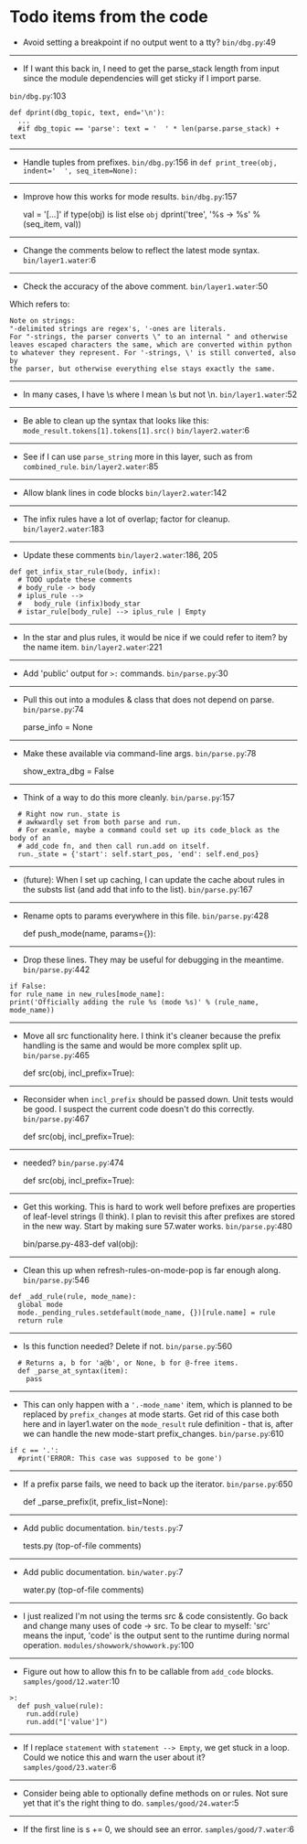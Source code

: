 # Todo items from the code

* Avoid setting a breakpoint if no output went to a tty?
`bin/dbg.py`:49

---

* If I want this back in, I need to get the parse_stack length from
input since the module dependencies will get sticky if I import parse.

`bin/dbg.py`:103

    def dprint(dbg_topic, text, end='\n'):
      ...
      #if dbg_topic == 'parse': text = '  ' * len(parse.parse_stack) + text

---

* Handle tuples from prefixes.
`bin/dbg.py`:156
in `def print_tree(obj, indent='  ', seq_item=None):`

---

* Improve how this works for mode results.
`bin/dbg.py`:157

    val = '[...]' if type(obj) is list else `obj`
    dprint('tree', '%s -> %s' % (seq_item, val))

---

* Change the comments below to reflect the latest mode syntax.
`bin/layer1.water`:6

---

* Check the accuracy of the above comment.
`bin/layer1.water`:50

Which refers to:

```
Note on strings:
"-delimited strings are regex's, '-ones are literals.
For "-strings, the parser converts \" to an internal " and otherwise
leaves escaped characters the same, which are converted within python
to whatever they represent. For '-strings, \' is still converted, also by
the parser, but otherwise everything else stays exactly the same.
```

---

* In many cases, I have \s where I mean \s but not \n.
`bin/layer1.water`:52

---

* Be able to clean up the syntax that looks like this: `mode_result.tokens[1].tokens[1].src()`
`bin/layer2.water`:6

---

* See if I can use `parse_string` more in this layer, such as from `combined_rule`.
`bin/layer2.water`:85

---

* Allow blank lines in code blocks
`bin/layer2.water`:142

---

* The infix rules have a lot of overlap; factor for cleanup.
`bin/layer2.water`:183

---

* Update these comments
`bin/layer2.water`:186, 205

```
def get_infix_star_rule(body, infix):
  # TODO update these comments
  # body_rule -> body
  # iplus_rule -->
  #   body_rule (infix)body_star
  # istar_rule[body_rule] --> iplus_rule | Empty
```

---

* In the star and plus rules, it would be nice if we could refer to item? by the name item.
`bin/layer2.water`:221

---

* Add 'public' output for `>:` commands.
`bin/parse.py`:30

---

* Pull this out into a modules & class that does not depend on parse.
`bin/parse.py`:74

    parse_info = None

---

* Make these available via command-line args.
`bin/parse.py`:78

    show_extra_dbg = False

---

* Think of a way to do this more cleanly.
`bin/parse.py`:157

```
  # Right now run._state is
  # awkwardly set from both parse and run.
  # For examle, maybe a command could set up its code_block as the body of an
  # add_code fn, and then call run.add on itself.
  run._state = {'start': self.start_pos, 'end': self.end_pos}
```

---

* (future): When I set up caching, I can update the cache about rules in the substs list (and add that info to the list).
`bin/parse.py`:167

---

* Rename opts to params everywhere in this file.
`bin/parse.py`:428

    def push_mode(name, params={}):

---

* Drop these lines. They may be useful for debugging in the meantime.
`bin/parse.py`:442

```
if False:
for rule_name in new_rules[mode_name]:
print('Officially adding the rule %s (mode %s)' % (rule_name, mode_name))
```

---

* Move all src functionality here. I think it's cleaner because the prefix handling is the same and would be more complex split up.
`bin/parse.py`:465

    def src(obj, incl_prefix=True):

---

* Reconsider when `incl_prefix` should be passed down. Unit tests would be good. I suspect the current code doesn't do this correctly.
`bin/parse.py`:467

    def src(obj, incl_prefix=True):

---

* needed?
`bin/parse.py`:474

    def src(obj, incl_prefix=True):

---

* Get this working. This is hard to work well before prefixes are properties of leaf-level strings (I think).
I plan to revisit this after prefixes are stored in the new way. Start by making sure 57.water works.
`bin/parse.py`:480

    bin/parse.py-483-def val(obj):

---

* Clean this up when refresh-rules-on-mode-pop is far enough along.
`bin/parse.py`:546

```
def _add_rule(rule, mode_name):
  global mode
  mode._pending_rules.setdefault(mode_name, {})[rule.name] = rule
  return rule
```

---

* Is this function needed? Delete if not.
`bin/parse.py`:560

```
  # Returns a, b for 'a@b', or None, b for @-free items.
  def _parse_at_syntax(item):
    pass
```

---

* This can only happen with a `'.-mode_name'` item, which is planned to be replaced by `prefix_changes` at mode starts. Get rid of this case both here and in layer1.water on the `mode_result` rule definition - that is, after we can handle the new mode-start prefix_changes.
`bin/parse.py`:610

```
if c == '.':
  #print('ERROR: This case was supposed to be gone')
```

---

* If a prefix parse fails, we need to back up the iterator.
`bin/parse.py`:650

    def _parse_prefix(it, prefix_list=None):

---

* Add public documentation.
`bin/tests.py`:7

    tests.py (top-of-file comments)

---

* Add public documentation.
`bin/water.py`:7

    water.py (top-of-file comments)

---

* I just realized I'm not using the terms src & code consistently.
Go back and change many uses of code -> src.
To be clear to myself: 'src' means the input, 'code' is the output sent to the runtime during normal operation.
`modules/showwork/showwork.py`:100

---

* Figure out how to allow this fn to be callable from `add_code` blocks.
`samples/good/12.water`:10

```
>:
  def push_value(rule):
    run.add(rule)
    run.add("['value']")
```

---

* If I replace `statement` with `statement --> Empty`, we get stuck in a loop. Could we notice this and warn the user about it?
`samples/good/23.water`:6

---

* Consider being able to optionally define methods on or rules. Not sure yet that it's the right thing to do.
`samples/good/24.water`:5

---

* If the first line is s += 0, we should see an error.
`samples/good/7.water`:6

